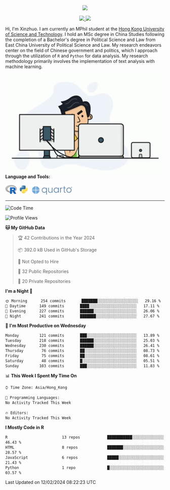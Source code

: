 <div align='center'>
<img src='https://readme-typing-svg.herokuapp.com?font=Lora&color=4d3900&center=true&lines=HKUST+Mphil+in+SOSC;Focus+on+China;Code+for+PoliSci'/>
</div>

<p align='center'>
 <a href
='https://www.linkedin.com/in/xinzhuo-huang-5161011ba/' target='_blank'>
        <img src='https://img.shields.io/badge/linkedin%20-%230077B5.svg?&style=for-the-badge&logo=linkedin&logoColor=white'/>
    </a>
 <a href='https://twitter.com/HsinchoH' target='_blank'>
        <img src='https://img.shields.io/badge/Twitter-1DA1F2?style=for-the-badge&logo=twitter&logoColor=white'/>
    </a>
    </p>
    
Hi, I'm Xinzhuo. I am currently an MPhil student at the [Hong Kong University of Science and Technology](https://sosc.hkust.edu.hk/node/613). I hold an MSc degree in China Studies following the completion of a Bachelor's degree in Political Science and Law from East China University of Political Science and Law. My research endeavors center on the field of Chinese government and politics, which I approach through the utilization of `R` and `Python` for data analysis. My research methodology primarily involves the implementation of text analysis with machine learning.




<img align='right' src="https://github.com/xinzhuohkust/xinzhuohkust/blob/main/programmer.gif" width="590">



**Language and Tools:**  

<code><img height="36" src="https://raw.githubusercontent.com/github/explore/80688e429a7d4ef2fca1e82350fe8e3517d3494d/topics/r/r.png"></code>
<code><img height="36" src="https://raw.githubusercontent.com/github/explore/80688e429a7d4ef2fca1e82350fe8e3517d3494d/topics/python/python.png"></code>
<code><img height="32" src="https://github.com/quarto-dev/quarto-r/blob/main/man/figures/quarto.png"></code>

---
<!--START_SECTION:waka-->
![Code Time](http://img.shields.io/badge/Code%20Time-1%2C386%20hrs%2049%20mins-blue)

![Profile Views](http://img.shields.io/badge/Profile%20Views-4-blue)

**🐱 My GitHub Data** 

> 🏆 42 Contributions in the Year 2024
 > 
> 📦 392.0 kB Used in GitHub's Storage 
 > 
> 🚫 Not Opted to Hire
 > 
> 📜 32 Public Repositories 
 > 
> 🔑 20 Private Repositories  
 > 
**I'm a Night 🦉** 

```text
🌞 Morning      254 commits       ███████░░░░░░░░░░░░░░░░░░   29.16 % 
🌆 Daytime      149 commits       ████░░░░░░░░░░░░░░░░░░░░░   17.11 % 
🌃 Evening      227 commits       ██████░░░░░░░░░░░░░░░░░░░   26.06 % 
🌙 Night        241 commits       ███████░░░░░░░░░░░░░░░░░░   27.67 % 

```
📅 **I'm Most Productive on Wednesday** 

```text
Monday         121 commits       ███░░░░░░░░░░░░░░░░░░░░░░   13.89 % 
Tuesday        218 commits       ██████░░░░░░░░░░░░░░░░░░░   25.03 % 
Wednesday      230 commits       ██████░░░░░░░░░░░░░░░░░░░   26.41 % 
Thursday        76 commits       ██░░░░░░░░░░░░░░░░░░░░░░░   08.73 % 
Friday          75 commits       ██░░░░░░░░░░░░░░░░░░░░░░░   08.61 % 
Saturday        48 commits       █░░░░░░░░░░░░░░░░░░░░░░░░   05.51 % 
Sunday         103 commits       ███░░░░░░░░░░░░░░░░░░░░░░   11.83 % 

```


📊 **This Week I Spent My Time On** 

```text
⌚︎ Time Zone: Asia/Hong_Kong

💬 Programming Languages: 
No Activity Tracked This Week

🔥 Editors: 
No Activity Tracked This Week

```

**I Mostly Code in R** 

```text
R                        13 repos            ███████████░░░░░░░░░░░░░░   46.43 % 
HTML                     8 repos             ███████░░░░░░░░░░░░░░░░░░   28.57 % 
JavaScript               6 repos             █████░░░░░░░░░░░░░░░░░░░░   21.43 % 
Python                   1 repo              █░░░░░░░░░░░░░░░░░░░░░░░░   03.57 % 

```



 Last Updated on 12/02/2024 08:22:23 UTC
<!--END_SECTION:waka-->
    
    
    
    
    
    
    
    
